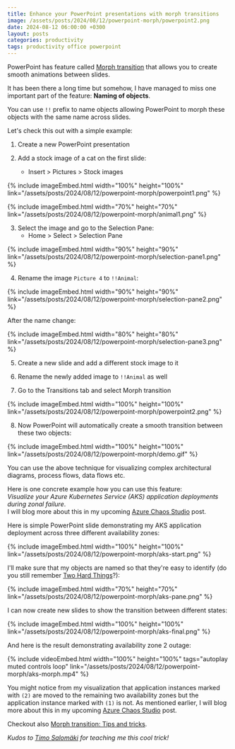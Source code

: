```yaml
---
title: Enhance your PowerPoint presentations with morph transitions
image: /assets/posts/2024/08/12/powerpoint-morph/powerpoint2.png
date: 2024-08-12 06:00:00 +0300
layout: posts
categories: productivity
tags: productivity office powerpoint
---
```


PowerPoint has feature called
[Morph transition](https://support.microsoft.com/en-us/office/use-the-morph-transition-in-powerpoint-8dd1c7b2-b935-44f5-a74c-741d8d9244ea)
that allows you to create smooth animations between slides.

It has been there a long time but somehow, I have managed to miss one important part of the feature: **Naming of objects**.

You can use `!!` prefix to name objects allowing PowerPoint to morph these objects with the same name across slides. 

Let's check this out with a simple example:

1) Create a new PowerPoint presentation

2) Add a stock image of a cat on the first slide:
   - Insert > Pictures > Stock images

{% include imageEmbed.html width="100%" height="100%" link="/assets/posts/2024/08/12/powerpoint-morph/powerpoint1.png" %}

{% include imageEmbed.html width="70%" height="70%" link="/assets/posts/2024/08/12/powerpoint-morph/animal1.png" %}

3) Select the image and go to the Selection Pane:
   - Home > Select > Selection Pane

{% include imageEmbed.html width="90%" height="90%" link="/assets/posts/2024/08/12/powerpoint-morph/selection-pane1.png" %}

4) Rename the image `Picture 4` to `!!Animal`:

{% include imageEmbed.html width="90%" height="90%" link="/assets/posts/2024/08/12/powerpoint-morph/selection-pane2.png" %}

After the name change:

{% include imageEmbed.html width="80%" height="80%" link="/assets/posts/2024/08/12/powerpoint-morph/selection-pane3.png" %}

5) Create a new slide and add a different stock image to it

6) Rename the newly added image to `!!Animal` as well

7) Go to the Transitions tab and select Morph transition

{% include imageEmbed.html width="100%" height="100%" link="/assets/posts/2024/08/12/powerpoint-morph/powerpoint2.png" %}

8) Now PowerPoint will automatically create a smooth transition between these two objects:

{% include imageEmbed.html width="100%" height="100%" link="/assets/posts/2024/08/12/powerpoint-morph/demo.gif" %}

You can use the above technique for visualizing complex architectural diagrams, process flows, data flows etc.

Here is one concrete example how you can use this feature:<br/>
_Visualize your Azure Kubernetes Service (AKS) application deployments during zonal failure_.<br/>
I will blog more about this in my upcoming [Azure Chaos Studio](https://learn.microsoft.com/en-us/azure/chaos-studio/chaos-studio-overview) post.

Here is simple PowerPoint slide demonstrating my AKS application deployment across three different availability zones:

{% include imageEmbed.html width="100%" height="100%" link="/assets/posts/2024/08/12/powerpoint-morph/aks-start.png" %}

I'll make sure that my objects are named so that they're easy to identify (do you still remember [Two Hard Things](https://martinfowler.com/bliki/TwoHardThings.html)?):

{% include imageEmbed.html width="70%" height="70%" link="/assets/posts/2024/08/12/powerpoint-morph/aks-pane.png" %}

I can now create new slides to show the transition between different states:

{% include imageEmbed.html width="100%" height="100%" link="/assets/posts/2024/08/12/powerpoint-morph/aks-final.png" %}

And here is the result demonstrating availability zone 2 outage:

{% include videoEmbed.html width="100%" height="100%" tags="autoplay muted controls loop" link="/assets/posts/2024/08/12/powerpoint-morph/aks-morph.mp4" %}

You might notice from my visualization that application instances marked with `(2)` are moved to the remaining two availability zones
but the application instance marked with `(1)` is not.
As mentioned earlier, I will blog more about this in my upcoming [Azure Chaos Studio](https://learn.microsoft.com/en-us/azure/chaos-studio/chaos-studio-overview) post.

Checkout also [Morph transition: Tips and tricks](https://support.microsoft.com/en-us/office/morph-transition-tips-and-tricks-bc7f48ff-f152-4ee8-9081-d3121788024f).

_Kudos to [Timo Salomäki](https://www.linkedin.com/in/hankidesign) for teaching me this cool trick!_
